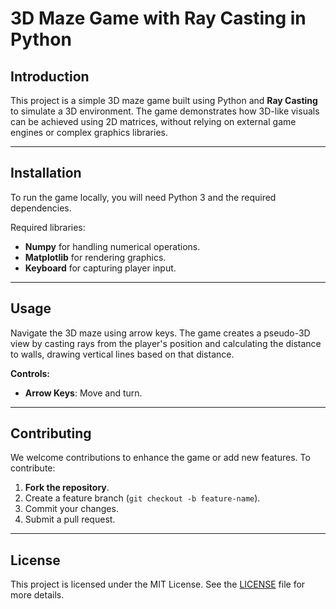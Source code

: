 # 3D Maze Game with Ray Casting in Python

## Introduction
This project is a simple 3D maze game built using Python and **Ray Casting** to simulate a 3D environment. The game demonstrates how 3D-like visuals can be achieved using 2D matrices, without relying on external game engines or complex graphics libraries.

---

## Installation

To run the game locally, you will need Python 3 and the required dependencies.

Required libraries:
- **Numpy** for handling numerical operations.
- **Matplotlib** for rendering graphics.
- **Keyboard** for capturing player input.


---

## Usage

Navigate the 3D maze using arrow keys. The game creates a pseudo-3D view by casting rays from the player's position and calculating the distance to walls, drawing vertical lines based on that distance.

**Controls:**
- **Arrow Keys**: Move and turn.

---

## Contributing

We welcome contributions to enhance the game or add new features. To contribute:

1. **Fork the repository**.
2. Create a feature branch (`git checkout -b feature-name`).
3. Commit your changes.
4. Submit a pull request.

---
## License

This project is licensed under the MIT License. See the [LICENSE](#) file for more details.
